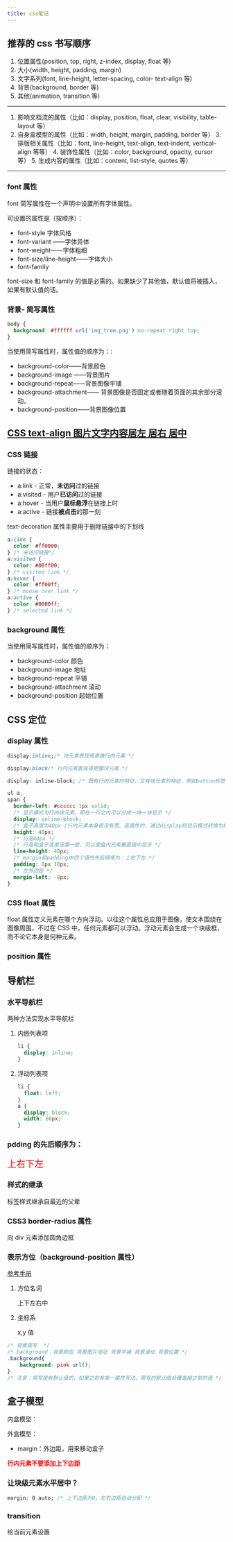 ```yaml
---
title: css笔记
---
```


## 推荐的 css 书写顺序

1. 位置属性(position, top, right, z-index, display, float 等)
2. 大小(width, height, padding, margin)
3. 文字系列(font, line-height, letter-spacing, color- text-align 等)
4. 背景(background, border 等)
5. 其他(animation, transition 等)

---

1. 影响文档流的属性（比如：display, position, float, clear, visibility, table-layout 等）
2. 自身盒模型的属性（比如：width, height, margin, padding, border 等）
   3. 排版相关属性（比如：font, line-height, text-align, text-indent, vertical-align 等等）
      4. 装饰性属性（比如：color, background, opacity, cursor 等）
         5. 生成内容的属性（比如：content, list-style, quotes 等）

---

<!-- more -->

### font 属性

font 简写属性在一个声明中设置所有字体属性。

可设置的属性是（按顺序）：

- font-style 字体风格
- font-variant ——字体异体
- font-weight——字体粗细
- font-size/line-height——字体大小
- font-family

font-size 和 font-family 的值是必需的。如果缺少了其他值，默认值将被插入，如果有默认值的话。

### 背景- 简写属性

```css
body {
  background: #ffffff url('img_tree.png') no-repeat right top;
}
```

当使用简写属性时，属性值的顺序为：:

- background-color——背景颜色
- background-image ——背景图片
- background-repeat——背景图像平铺
- background-attachment—— 背景图像是否固定或者随着页面的其余部分滚动。
- background-position——背景图像位置

## [CSS text-align 图片文字内容居左 居右 居中](http://www.divcss5.com/rumen/r350.shtml)

### CSS 链接

链接的状态：

- a:link - 正常，**未访问**过的链接
- a:visited - 用户**已访问**过的链接
- a:hover - 当用户**鼠标悬浮**在链接上时
- a:active - 链接**被点击**的那一刻

text-decoration 属性主要用于删除链接中的下划线

```css
a:link {
  color: #ff0000;
} /* 未访问链接*/
a:visited {
  color: #00ff00;
} /* visited link */
a:hover {
  color: #ff00ff;
} /* mouse over link */
a:active {
  color: #0000ff;
} /* selected link */
```

### background 属性

当使用简写属性时，属性值的顺序为：

- background-color 颜色
- background-image 地址
- background-repeat 平铺
- background-attachment 滚动
- background-position 起始位置

## CSS 定位

### display 属性

```css
display:inline;/* 块元素表现得更像行内元素 */

display:block/* 行内元素表现得更像块元素 */

display: inline-block; /* 既有行内元素的特征，又有块元素的特征，例如button标签 */
```

```css
ul a,
span {
  border-left: #cccccc 1px solid;
  /* 显示模式为行内块元素，即在一行之内可以分成一块一块显示 */
  display: inline-block;
  /* 盒子高度为40px (行内元素本身是没有宽、高属性的，通过display将显示模式转换为块元素后可以设置宽高) */
  height: 40px;
  /* 行高40px */
  /* 行高和盒子高度设置一致，可以使盒内元素垂直居中显示 */
  line-height: 40px;
  /* margin和padding中四个值的先后顺序为：上右下左 */
  padding: 0px 10px;
  /* 左外边距 */
  margin-left: -8px;
}
```

### CSS float 属性

float 属性定义元素在哪个方向浮动。以往这个属性总应用于图像，使文本围绕在图像周围，不过在 CSS 中，任何元素都可以浮动。浮动元素会生成一个块级框，而不论它本身是何种元素。

### position 属性

## 导航栏

### 水平导航栏

两种方法实现水平导航栏

1. 内嵌列表项

   ```css
   li {
     display: inline;
   }
   ```

2) 浮动列表项

   ```css
   li {
     float: left;
   }
   a {
     display: block;
     width: 60px;
   }
   ```

### pdding 的先后顺序为：

<span style="color:red;font-size:1.5em">上右下左</span>

###

### 样式的继承

标签样式继承自最近的父辈

### CSS3 border-radius 属性

向 div 元素添加圆角边框

### 表示方位（background-position 属性）

[参考手册](https://www.w3cschool.cn/cssref/pr-background-position.html)

1. 方位名词

   上下左右中

2. 坐标系

   x,y 值

```CSS
/* 背景简写  */
/* background：背景颜色 背景图片地址 背景平铺 背景滚动 背景位置 */
.background{
    background: pink url();
}
/* 注意：简写是有默认值的，如果之前有单一属性写法，简写的默认值会覆盖掉之前的值 */
```

## 盒子模型

内盒模型：

外盒模型：

- margin：外边距，用来移动盒子

<b style="color:red">行内元素不要添加上下边距</b>

### 让块级元素水平居中？

```css
margin: 0 auto; /* 上下边距为0，左右边距自动分配 */
```

### transition

给当前元素设置
